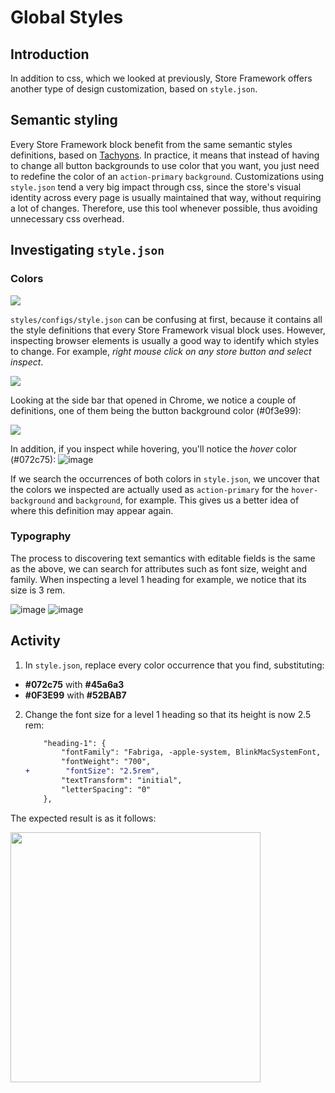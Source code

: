 # Global Styles  

## Introduction 

In addition to css, which we looked at previously, Store Framework offers another type of design customization, based on `style.json`. 

## Semantic styling

Every Store Framework block benefit from the same semantic styles definitions, based on [Tachyons](https://tachyons.io/). 
In practice, it means that instead of having to change all button backgrounds to use color that you want, you just need to redefine the color of an `action-primary` `background`. Customizations using `style.json` tend a very big impact through css, since the store's visual identity across every page is usually maintained that way, without requiring a lot of changes. Therefore, use this tool whenever possible, thus avoiding unnecessary css overhead. 

## Investigating `style.json` 
### Colors

![](https://user-images.githubusercontent.com/18701182/69848546-24fa6380-1259-11ea-9978-9020222ed77e.png) 

`styles/configs/style.json` can be confusing at first, because it contains all the style definitions that every Store Framework visual block uses. However, inspecting browser elements is usually a good way to identify which styles to change. For example, *right mouse click on any store button and select inspect*. 

![](https://user-images.githubusercontent.com/18701182/69848770-b36ee500-1259-11ea-882a-b2ac5ebdde4d.png) 

Looking at the side bar that opened in Chrome, we notice a couple of definitions, one of them being the button background color (#0f3e99): 

![](https://user-images.githubusercontent.com/18701182/69849050-77884f80-125a-11ea-87d2-7a148fd56787.png) 

In addition, if you inspect while hovering, you'll notice the *hover* color (#072c75): ![image](https://user-images.githubusercontent.com/18701182/69849774-5f193480-125c-11ea-82e2-f118c8014287.png) 

If we search the occurrences of both colors in `style.json`, we uncover that the colors we inspected are actually used as `action-primary` for the `hover-background` and `background`, for example. This gives us a better idea of where this definition may appear again. 

### Typography 

The process to discovering text semantics with editable fields is the same as the above, we can search for attributes such as font size, weight and family. When inspecting a level 1 heading for example, we notice that its size is 3 rem.

![image](https://user-images.githubusercontent.com/18701182/69850262-ab18a900-125d-11ea-8ba8-e6a64874ca04.png) ![image](https://user-images.githubusercontent.com/18701182/69850281-b1a72080-125d-11ea-8c46-302b6a4f9749.png) 

## Activity 

1. In `style.json`, replace every color occurrence that you find, substituting: 
- **#072c75** with **#45a6a3** 
- **#0F3E99** with **#52BAB7** 

2. Change the font size for a level 1 heading so that its height is now 2.5 rem:

    ```diff
        "heading-1": {
            "fontFamily": "Fabriga, -apple-system, BlinkMacSystemFont, avenir next, avenir, helvetica neue, helvetica, ubuntu, roboto, noto, segoe ui, arial, sans-serif",
            "fontWeight": "700",
    +        "fontSize": "2.5rem",
            "textTransform": "initial",
            "letterSpacing": "0"
        },
    ```

The expected result is as it follows:

<img src="https://user-images.githubusercontent.com/18701182/69850673-8b35b500-125e-11ea-824b-3f3f3235e575.png" width="400" />

